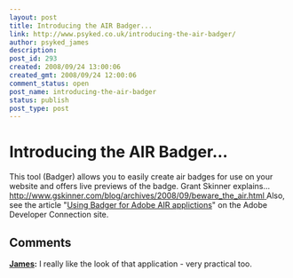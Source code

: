 ```yaml
---
layout: post
title: Introducing the AIR Badger...
link: http://www.psyked.co.uk/introducing-the-air-badger/
author: psyked_james
description: 
post_id: 293
created: 2008/09/24 13:00:06
created_gmt: 2008/09/24 12:00:06
comment_status: open
post_name: introducing-the-air-badger
status: publish
post_type: post
---
```


# Introducing the AIR Badger...

This tool (Badger) allows you to easily create air badges for use on your website and offers live previews of the badge. Grant Skinner explains… [http://www.gskinner.com/blog/archives/2008/09/beware_the_air.html ]( http://www.gskinner.com/blog/archives/2008/09/beware_the_air.html ) Also, see the article "[Using Badger for Adobe AIR applictions](http://www.adobe.com/devnet/air/articles/badger_for_air_apps.html)" on the Adobe Developer Connection site.

## Comments

**[James](#434 "2008-09-24 13:21:04"):** I really like the look of that application - very practical too.

